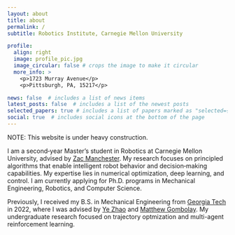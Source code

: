 ```yaml
---
layout: about
title: about
permalink: /
subtitle: Robotics Institute, Carnegie Mellon University

profile:
  align: right
  image: profile_pic.jpg
  image_circular: false # crops the image to make it circular
  more_info: >
    <p>1723 Murray Avenue</p>
    <p>Pittsburgh, PA, 15217</p>

news: false  # includes a list of news items
latest_posts: false  # includes a list of the newest posts
selected_papers: true # includes a list of papers marked as "selected={true}"
social: true  # includes social icons at the bottom of the page
---
```


NOTE: This website is under heavy construction. 

I am a second‑year Master’s student in Robotics at Carnegie Mellon University, advised by [Zac Manchester](rexlab.ri.cmu.edu). My research focuses on principled algorithms that enable intelligent robot behavior and decision‑making capabilities. My expertise lies in numerical optimization, deep learning, and control. I am currently applying for Ph.D. programs in Mechanical Engineering, Robotics, and Computer Science.

Previously, I received my B.S. in Mechanical Engineering from [Georgia Tech](https://www.gatech.edu/) in 2022, where I was advised by [Ye Zhao](https://lab-idar.gatech.edu/) and [Matthew Gombolay](https://core-robotics.gatech.edu/people/matthew-gombolay/). My undergraduate research focused on trajectory optmization and multi-agent reinforcement learning. 

<!-- Write your biography here. Tell the world about yourself. Link to your favorite [subreddit](http://reddit.com). You can put a picture in, too. The code is already in, just name your picture `prof_pic.jpg` and put it in the `img/` folder. -->

<!-- Put your address / P.O. box / other info right below your picture. You can also disable any of these elements by editing `profile` property of the YAML header of your `_pages/about.md`. Edit `_bibliography/papers.bib` and Jekyll will render your [publications page](/al-folio/publications/) automatically. -->

<!-- Link to your social media connections, too. This theme is set up to use [Font Awesome icons](https://fontawesome.com/) and [Academicons](https://jpswalsh.github.io/academicons/), like the ones below. Add your Facebook, Twitter, LinkedIn, Google Scholar, or just disable all of them. -->
